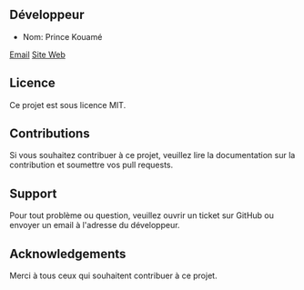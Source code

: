 

## Développeur

- Nom: Prince Kouamé

[Email](hello@princekouame.com)
[Site Web](https://www.princekouame.com)

## Licence

Ce projet est sous licence MIT. 

## Contributions

Si vous souhaitez contribuer à ce projet, veuillez lire la documentation sur la contribution et soumettre vos pull requests.

## Support

Pour tout problème ou question, veuillez ouvrir un ticket sur GitHub ou envoyer un email à l'adresse du développeur.

## Acknowledgements

Merci à tous ceux qui souhaitent contribuer à ce projet.
